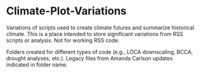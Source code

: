 # Climate-Plot-Variations
Variations of scripts used to create climate futures and summarize historical climate. 
This is a place intended to store significant variations from RSS scripts or analysis. Not for working RSS code.

Folders created for different types of code (e.g., LOCA downscaling, BCCA, drought analyses, etc.).
Legacy files from Amanda Carlson updates indicated in folder name.
